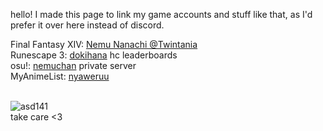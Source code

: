 hello! I made this page to link my game accounts and stuff like that, as I'd prefer it over here instead of discord.<br>

Final Fantasy XIV: [Nemu Nanachi @Twintania](https://na.finalfantasyxiv.com/lodestone/character/50389568/)<br>
Runescape 3: [dokihana](https://secure.runescape.com/m=hiscore_hardcore_ironman/compare?user1=dokihana) hc leaderboards<br>
osu!: [nemuchan](https://akatsuki.gg/u/33122?mode=0&rx=0) private server<br>
MyAnimeList: [nyaweruu](https://myanimelist.net/profile/nyaweruu)<br><br>

![asd141](https://github.com/user-attachments/assets/931a3d88-10e3-4987-9039-10b1a0a718f8)<br>
take care <3
